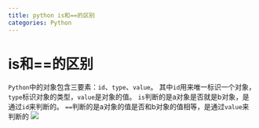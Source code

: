 ```yaml
---
title: python is和==的区别
categories: Python
---
```

# is和==的区别

`Python`中的对象包含三要素：`id`、`type`、``value``。
其中`id`用来唯一标识一个对象，`type`标识对象的类型，`value`是对象的值。
`is`判断的是a对象是否就是b对象，是通过`id`来判断的。
`==`判断的是a对象的值是否和b对象的值相等，是通过`value`来判断的
![](http://img.my.csdn.net/uploads/201303/05/1362459851_8030.jpg)